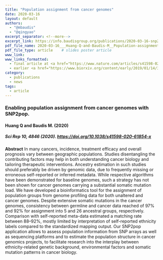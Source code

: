 ```yaml
---
title: "Population assignment from cancer genomes"
date: 2020-03-16
layout: default
authors:
  - "@mbaudis"
  - "@qingyao"
excerpt_separator: <!--more-->
excerpt_link: https://info.baudisgroup.org/publications/2020-03-16-snp2pop-scientificreports/
pdf_file_name: 2020-03-16___Huang-Q-and-Baudis-M__Population-assignment-from cancer genomes-with-SNP2pop__ScientificReports.pdf
pdf_file_type: article    # slides poster article
www_link: 
www_links_formatted:
  - final article at <a href="https://www.nature.com/articles/s41598-020-61854-x" target="_blank">[ScientificReports]</a>
  - earlier <a href="https://www.biorxiv.org/content/early/2019/01/14/368647" target="_blank">[bioRxiv]</a> version
category: 
  - publications
  - news
tags: 
  - article
---
```


### Enabling population assignment from cancer genomes with SNP2pop.
#### Huang Q and Baudis M. (2020)
##### Sci Rep 10, 4846 (2020). <https://doi.org/10.1038/s41598-020-61854-x>

<!--more-->

**Abstract** In many cancers, incidence, treatment efficacy and overall prognosis vary between geographic populations. Studies disentangling the contributing factors may help in both understanding cancer biology and tailoring therapeutic interventions. Ancestry estimation in such studies should preferably be driven by genomic data, due to frequently missing or erroneous self-reported or inferred metadata. While respective algorithms have been demonstrated for baseline genomes, such a strategy has not been shown for cancer genomes carrying a substantial somatic mutation load. We have developed a bioinformatics tool for the assignment of population groups from genome profiling data for both unaltered and cancer genomes. Despite extensive somatic mutations in the cancer genomes, consistency between germline and cancer data reached of 97% and 92% for assignment into 5 and 26 ancestral groups, respectively. Comparison with self-reported meta-data estimated a matching rate between 88–92%, mostly limited by interpretation of self-reported ethnicity labels compared to the standardized mapping output. Our SNP2pop application allows to assess population information from SNP arrays as well as sequencing platforms and to estimate the population structure in cancer genomics projects, to facilitate research into the interplay between ethnicity-related genetic background, environmental factors and somatic mutation patterns in cancer biology.


